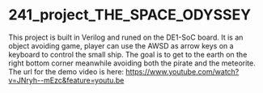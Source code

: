 # 241_project_THE_SPACE_ODYSSEY

This project is built in Verilog and runed on the DE1-SoC board. It is an object avoiding game, player can use the AWSD as arrow keys on a keyboard to control the small ship. The goal is to get to the earth on the right bottom corner meanwhile avoiding both the pirate and the meteorite. 
The url for the demo video is here: 
https://www.youtube.com/watch?v=JNryh--mEzc&feature=youtu.be


